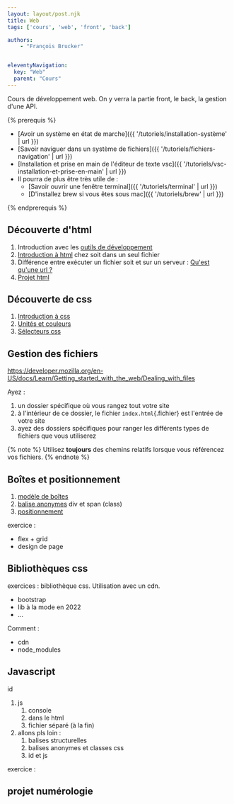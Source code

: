 ```yaml
---
layout: layout/post.njk
title: Web
tags: ['cours', 'web', 'front', 'back']

authors:
    - "François Brucker"


eleventyNavigation:
  key: "Web"
  parent: "Cours"
---
```


<!-- début résumé -->

Cours de développement web. On y verra la partie front, le back, la gestion d'une API.

<!-- fin résumé -->
{% prerequis %}

* [Avoir un système en état de marche]({{ '/tutoriels/installation-système' | url }})
* [Savoir naviguer dans un système de fichiers]({{ '/tutoriels/fichiers-navigation' | url }})
* [Installation et prise en main de l'éditeur de texte vsc]({{ '/tutoriels/vsc-installation-et-prise-en-main' | url }})
* Il pourra de plus être très utile de :
  * [Savoir ouvrir une fenêtre terminal]({{ '/tutoriels/terminal'  | url }})
  * [D'installez brew si vous êtes sous mac]({{ '/tutoriels/brew'  | url }})

{% endprerequis %}

## Découverte d'html

1. Introduction avec les [outils de développement](./outils-de-développement/)
2. [Introduction à html](./html-introduction) chez soit dans un seul fichier
3. Différence entre exécuter un fichier soit et sur un serveur : [Qu'est qu'une url ?](./anatomie-url)
4. [Projet html](./projet-html)

## Découverte de css

1. [Introduction à css](./css-introduction)
2. [Unités et couleurs](./unités-couleurs)
3. [Sélecteurs css](./sélecteurs-css)

## Gestion des fichiers

<https://developer.mozilla.org/en-US/docs/Learn/Getting_started_with_the_web/Dealing_with_files>

Ayez :

1. un dossier spécifique où vous rangez tout votre site
2. à l'intérieur de ce dossier, le fichier `index.html`{.fichier} est l'entrée de votre site
3. ayez des dossiers spécifiques pour ranger les différents types de fichiers que vous utiliserez

{% note %}
Utilisez **toujours** des chemins relatifs lorsque vous référencez vos fichiers.
{% endnote %}

## Boîtes et positionnement

1. [modèle de boîtes](./modèle-boites)
2. [balise anonymes](./balises-anonymes) div et span (class)
3. [positionnement](./positionnement)

exercice :

* flex + grid
* design de page

## Bibliothèques css

exercices : bibliothèque css. Utilisation avec un cdn.

* bootstrap
* lib à la mode en 2022
* ...

Comment :

* cdn
* node_modules

## Javascript

id

1. js
   1. console
   2. dans le html
   3. fichier séparé (à la fin)
2. allons pls loin :
   1. balises structurelles
   2. balises anonymes et classes css
   3. id et js

exercice :

## projet numérologie
